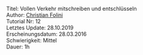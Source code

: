 Titel: Vollen Verkehr mitschreiben und entschlüsseln  
Author: <a href="mailto:christian.folini@netnea.com">Christian Folini</a>  
Tutorial Nr: 12  
Letztes Update: 28.10.2019  
Erscheinungsdatum: 28.03.2016  
Schwierigkeit: Mittel  
Dauer: 1h  
